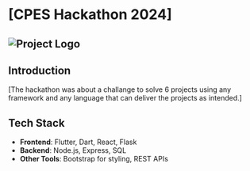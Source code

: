 # [CPES Hackathon 2024]

![Project Logo](https://media.discordapp.net/attachments/767447448444469252/1279070477574344766/CPES_hackathon.zip_-_2.png?ex=66e789f5&is=66e63875&hm=67a4fbe1432137829a804b653ba542c281300a0c9d8b2c47cd109db653dab539&=&format=webp&quality=lossless&width=936&height=936)
---

## Introduction
[The hackathon was about a challange to solve 6 projects using any framework and any language that can deliver the projects as intended.]

## Tech Stack
- **Frontend**: Flutter, Dart, React, Flask
- **Backend**: Node.js, Express, SQL
- **Other Tools**: Bootstrap for styling, REST APIs
